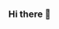 ### Hi there 👋

<!--
**ChunzheRen/ChunzheRen** is a ✨ _special_ ✨ repository because its `README.md` (this file) appears on your GitHub profile.

- Still looking for RA positions in other labs.
- I got fired by my professor, Honghao Wei, In Washington State University.
- 📫 How to reach me: chunzhe.ren@wsu.edu, cren43@gatech.edu
